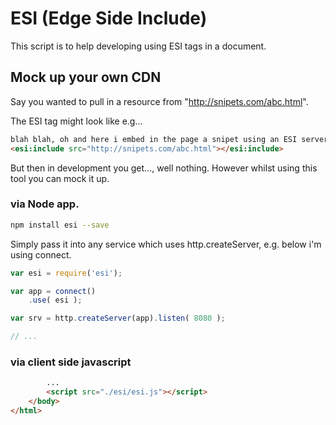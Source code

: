 # ESI (Edge Side Include)

This script is to help developing using ESI tags in a document.


## Mock up your own CDN

Say you wanted to pull in a resource from "http://snipets.com/abc.html". 

The ESI tag might look like e.g...

```html
blah blah, oh and here i embed in the page a snipet using an ESI server ...
<esi:include src="http://snipets.com/abc.html"></esi:include>
```

But then in development you get..., well nothing. However whilst using this tool you can mock it up.


### via Node app.

```bash
npm install esi --save
```

Simply pass it into any service which uses http.createServer, e.g. below i'm using connect.


```javascript
var esi = require('esi');

var app = connect()
	.use( esi );

var srv = http.createServer(app).listen( 8080 );

// ...

```

### via client side javascript

```html
        ...
	    <script src="./esi/esi.js"></script>
	</body>
</html>
```

